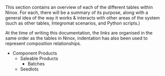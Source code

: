 This section contains an overview of each of the different tables within Ninox. For each, there will be a summary of its purpose, along with a general idea of the way it works & interacts with other areas of the system (such as other tables, Integromat scenarios, and Python scripts.)

At the time of writing this documentation, the links are organised in the same order as the tables in Ninox, indentation has also been used to represent composition relationships.

- Component Products
  - Saleable Products
    - Batches
  - Seedlots
